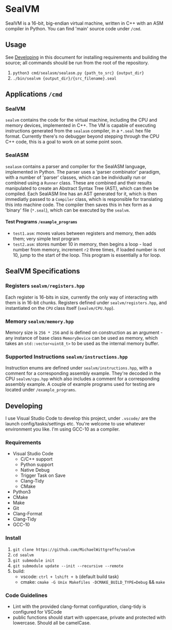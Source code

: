 # SealVM
SealVM is a 16-bit, big-endian virtual machine, written in C++ with an ASM compiler in Python. You can find 'main' source code under `/cmd`. 

## Usage
See [Developing](#Developing) in this document for installing requirements and building the source; all commands should be run from the root of the repository.

1. `python3 cmd/sealasm/sealasm.py {path_to_src} {output_dir}`
2. `./bin/sealvm {output_dir}/{src_filename}.seal`

## Applications `/cmd`
### SealVM
`sealvm` contains the code for the virtual machine, including the CPU and memory devices, implemented in C++. The VM is capable of executing instructions generated from the `sealasm` compiler, in a `*.seal` hex file format. Currently there's no debugger beyond stepping through the CPU C++ code, this is a goal to work on at some point soon.

### SealASM
`sealasm` contains a parser and compiler for the SealASM language, implemented in Python. The parser uses a 'parser combinator' paradigm, with a number of 'parser' classes, which can be individually run or combined using a `Runner` class. These are combined and their results manipulated to create an Abstract Syntax Tree (AST), which can then be compiled. Each SealASM line has an AST generated for it, which is then immediatly passed to a `Compiler` class, which is responsible for translating this into machine code. The compiler then saves this in hex form as a 'binary' file (`*.seal`), which can be executed by the `sealvm`.

#### Test Programs `/example_programs`
- `test1.asm`: moves values between registers and memory, then adds them; very simple test program
- `test2.asm`: stores number 10 in memory, then begins a loop - load number from memory, increment `r2` three times, if loaded number is not 10, jump to the start of the loop. This program is essentially a for loop.

## SealVM Specifications
### Registers `sealvm/registers.hpp`
Each register is 16-bits in size, currently the only way of interacting with them is in 16-bit chunks. Registers defined under `sealvm/registers.hpp`, and instantiated on the `CPU` class itself (`sealvm/CPU.hpp`).

### Memory `sealvm/memory.hpp`
Memory size is `256 * 256` and is defined on construction as an argument - any instance of base class `MemoryDevice` can be used as memory, which takes an `std::vector<uint8_t>` to be used as the internal memory buffer.

### Supported Instructions `sealvm/instructions.hpp`
Instruction enums are defined under `sealvm/instructions.hpp`, with a comment for a corresponding assembly example. They're decoded in the CPU `sealvm/cpu.hpp` which also includes a comment for a corresponding assembly example. A couple of example programs used for testing are located under `/example_programs`.

## Developing
I use Visual Studio Code to develop this project, under `.vscode/` are the launch config/tasks/settings etc. You're welcome to use whatever environment you like. I'm using GCC-10 as a compiler.

### Requirements
- Visual Studio Code
    - C/C++ support
    - Python support
    - Native Debug
    - Trigger Task on Save
    - Clang-Tidy
    - CMake
- Python3
- CMake
- Make
- Git
- Clang-Format
- Clang-Tidy
- GCC-10

### Install
1. `git clone https://github.com/MichaelWittgreffe/sealvm`
2. `cd sealvm`
3. `git submodule init`
4. `git submodule update --init --recursive --remote`
5. build:
    - vscode: `ctrl + lshift + b` (default build task) 
    - cmake: `cmake -G Unix Makefiles -DCMAKE_BUILD_TYPE=Debug` && `make`

### Code Guidelines
- Lint with the provided clang-format configuration, clang-tidy is configured for VSCode
- public functions should start with uppercase, private and protected with lowercase. Should all be camelCase.
